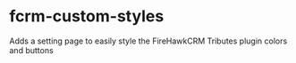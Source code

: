 # fcrm-custom-styles
Adds a setting page to easily style the FireHawkCRM Tributes plugin colors and buttons
